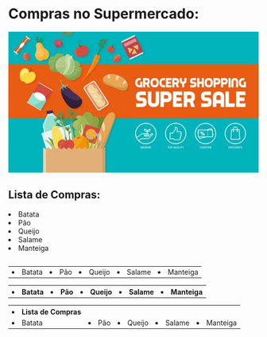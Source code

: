
<h1> Compras no Supermercado: </h1>
<p align="center"> <img src="/assets/banner.jpg" alt="lista_sup" /> </p>

## Lista de Compras:
<p>
<table>

<li> Batata</li><li> Pão</li><li> Queijo</li><li> Salame</li><li> Manteiga</li>
</table>
</p>

<p>
<table>
<tr>
<td><li> Batata</li></td>
<td><li> Pão</li></td>
<td><li> Queijo</li></td>
<td><li> Salame</li></td>
<td><li> Manteiga</li></td>
</tr>
</table>
</p>


<p>
<table>
<tr>
<th><li> Batata</li></th>
<th><li> Pão</li></th>
<th><li> Queijo</li></th>
<th><li> Salame</li></th>
<th><li> Manteiga</li></th>
</tr>
</table>
</p>

<p>
<table>
<tr>
<th><li> Lista de Compras</li></th>
<tr>
<td><li> Batata</li></td>
<td><li> Pão</li></td>
<td><li> Queijo</li></td>
<td><li> Salame</li></td>
<td><li> Manteiga</li></td>
</table>
</p>
